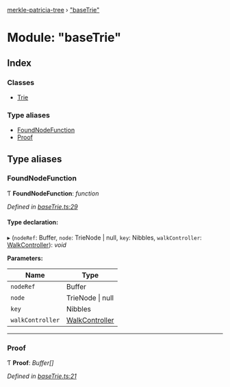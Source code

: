 [merkle-patricia-tree](../README.md) › ["baseTrie"](_basetrie_.md)

# Module: "baseTrie"

## Index

### Classes

* [Trie](../classes/_basetrie_.trie.md)

### Type aliases

* [FoundNodeFunction](_basetrie_.md#foundnodefunction)
* [Proof](_basetrie_.md#proof)

## Type aliases

###  FoundNodeFunction

Ƭ **FoundNodeFunction**: *function*

*Defined in [baseTrie.ts:29](https://github.com/ethereumjs/merkle-patricia-tree/blob/master/src/baseTrie.ts#L29)*

#### Type declaration:

▸ (`nodeRef`: Buffer, `node`: TrieNode | null, `key`: Nibbles, `walkController`: [WalkController](../classes/_util_walkcontroller_.walkcontroller.md)): *void*

**Parameters:**

Name | Type |
------ | ------ |
`nodeRef` | Buffer |
`node` | TrieNode &#124; null |
`key` | Nibbles |
`walkController` | [WalkController](../classes/_util_walkcontroller_.walkcontroller.md) |

___

###  Proof

Ƭ **Proof**: *Buffer[]*

*Defined in [baseTrie.ts:21](https://github.com/ethereumjs/merkle-patricia-tree/blob/master/src/baseTrie.ts#L21)*
